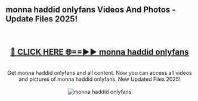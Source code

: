<h2>monna haddid onlyfans Videos And Photos - Update Files 2025!</h2>
<br>
<div align="center">
<h2><a href="https://linkcuts.com/hfmhzwbr" rel="nofollow">🔴 CLICK HERE 🌐==►► monna haddid onlyfans</a></h2>
<br>
Get monna haddid onlyfans and all content. Now you can access all videos and pictures of monna haddid onlyfans. New Updated Files 2025!
<br>
<br>
<a href="https://linkcuts.com/hfmhzwbr" rel="nofollow" data-target="animated-image.originalLink"><img src="https://i.ibb.co.com/WyWwxjT/player-gif2.gif" alt="monna haddid onlyfans" style="max-width: 100%; display: inline-block;" data-target="animated-image.originalImage"></a>
</div>
<br>